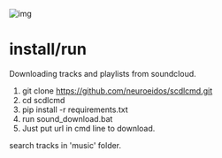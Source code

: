 ![img](http://ipic.su/img/img7/fs/kiss_25kb.1604906117.png)

# install/run

Downloading tracks and playlists from soundcloud.
1. git clone https://github.com/neuroeidos/scdlcmd.git
2. cd scdlcmd
3. pip install -r requirements.txt
4. run sound_download.bat
5. Just put url in cmd line to download.


search tracks in 'music' folder.
